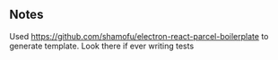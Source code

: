 ## Notes

Used https://github.com/shamofu/electron-react-parcel-boilerplate to generate template. Look there if ever writing tests
